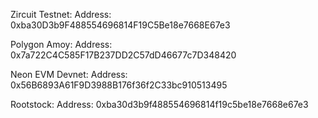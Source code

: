 Zircuit Testnet:
Address: 0xba30D3b9F488554696814F19C5Be18e7668E67e3

Polygon Amoy:
Address: 0x7a722C4C585F17B237DD2C57dD46677c7D348420

Neon EVM Devnet:
Address: 0x56B6893A61F9D3988B176f36f2C33bc910513495

Rootstock: 
Address: 0xba30d3b9f488554696814f19c5be18e7668e67e3

